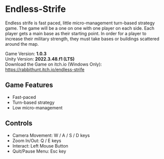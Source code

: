 # Endless-Strife

Endless strife is fast paced, little micro-management turn-based strategy game. The game will be a one on one with one player on each side. Each player gets a main base as their starting point. In order for a player to increase their military strength, they must take bases or buildings scattered around the map.

Game Version: **1.0.3** <br>
Unity Version: **2022.3.48.f1 (LTS)** <br>
Download the Game on itch.io (Windows Only): https://rabbithunt.itch.io/endless-strife

## Game Features

- Fast-paced 
- Turn-based strategy
- Low micro-management

## Controls

- Camera Movement: W / A / S / D keys
- Zoom In/Out: Q / E keys
- Interact: Left Mouse Button
- Quit/Pause Menu: Esc key